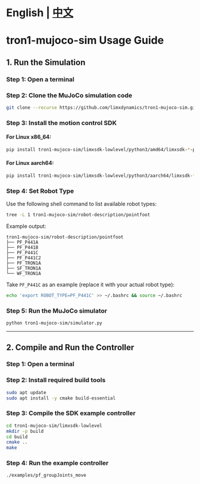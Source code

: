# English | [中文](README_cn.md)
# tron1-mujoco-sim Usage Guide

## 1. Run the Simulation

### Step 1: Open a terminal

### Step 2: Clone the MuJoCo simulation code

```bash
git clone --recurse https://github.com/limxdynamics/tron1-mujoco-sim.git
```

### Step 3: Install the motion control SDK

#### For Linux x86_64:

```bash
pip install tron1-mujoco-sim/limxsdk-lowlevel/python3/amd64/limxsdk-*-py3-none-any.whl
```

#### For Linux aarch64:

```bash
pip install tron1-mujoco-sim/limxsdk-lowlevel/python3/aarch64/limxsdk-*-py3-none-any.whl
```

### Step 4: Set Robot Type

Use the following shell command to list available robot types:

```bash
tree -L 1 tron1-mujoco-sim/robot-description/pointfoot
```

Example output:

```
tron1-mujoco-sim/robot-description/pointfoot
├── PF_P441A
├── PF_P441B
├── PF_P441C
├── PF_P441C2
├── PF_TRON1A
├── SF_TRON1A
└── WF_TRON1A
```

Take `PF_P441C` as an example (replace it with your actual robot type):

```bash
echo 'export ROBOT_TYPE=PF_P441C' >> ~/.bashrc && source ~/.bashrc
```

### Step 5: Run the MuJoCo simulator

```bash
python tron1-mujoco-sim/simulator.py
```

---

## 2. Compile and Run the Controller

### Step 1: Open a terminal

### Step 2: Install required build tools

```bash
sudo apt update
sudo apt install -y cmake build-essential
```

### Step 3: Compile the SDK example controller

```bash
cd tron1-mujoco-sim/limxsdk-lowlevel
mkdir -p build
cd build
cmake ..
make
```

### Step 4: Run the example controller

```bash
./examples/pf_groupJoints_move
```
